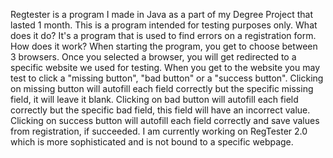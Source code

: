 Regtester is a program I made in Java as a part of my Degree Project that lasted 1 month. This is a program intended for testing purposes only. 
What does it do? It's a program that is used to find errors on a registration form. 
How does it work? When starting the program, you get to choose between 3 browsers. 
Once you selected a browser, you will get redirected to a specific website we used for testing. 
When you get to the website you may test to click a "missing button", "bad button" or a "success button". 
Clicking on missing button will autofill each field correctly but the specific missing field, it will leave it blank. 
Clicking on bad button will autofill each field correctly but the specific bad field, this field will have an incorrect value.
Clicking on success button will autofill each field correctly and save values from registration, if succeeded. 
I am currently working on RegTester 2.0 which is more sophisticated and is not bound to a specific webpage.
